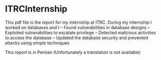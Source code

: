 # ITRCInternship

This pdf file is the report for my internship at ITRC.
During my internship I worked on databases
and I
– Found vulnerabilities in database designs
– Exploited vulnerabilities to escalate privilege
– Detected malicious activities to access the database
– Updated the database security and prevented attacks using simple techniques

This report is in Persian (Unfortunately a translation is not available)
